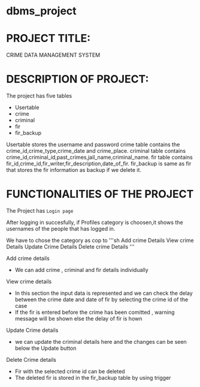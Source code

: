 # dbms_project
# PROJECT TITLE:

CRIME DATA MANAGEMENT SYSTEM

# DESCRIPTION OF PROJECT:

The project has five tables
- Usertable
- crime
- criminal
- fir
- fir_backup

Usertable stores the username and password 
crime table contains the crime_id,crime_type,crime_date and crime_place.
criminal table contains crime_id,criminal_id,past_crimes,jail_name,criminal_name.
fir table contains fir_id,crime_id,fir_writer,fir_description,date_of_fir.
fir_backup is same as fir that stores the fir information as backup if we delete it.


# FUNCTIONALITIES OF THE PROJECT

The Project has 
`
Login page
`

After logging in succesfully,
if Profiles category is choosen,it shows the usernames of the people that has logged in.

We have to chose the category as cop to 
'''sh
Add crime Details
View crime Details
Update Crime Details
Delete crime Details
'''


Add crime details
- We can add crime , criminal and fir details individually

View crime details
- In this section the input data is represented and we can check the delay between the crime date and date of fir by selecting the crime id of the case 
- If the fir is entered before the crime has been comitted , warning message will be shown else the delay of fir is hown

Update Crime details
- we can update the criminal details here and the changes can be seen below the Update button

Delete Crime details
- Fir with the selected crime id can be deleted 
- The deleted fir is stored in the fir_backup table by using trigger





